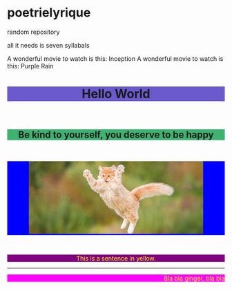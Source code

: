 # poetrielyrique
random repository

all it needs is seven syllabals

A wonderful movie to watch is this: Inception
A wonderful movie to watch is this: Purple Rain

<html>
<body>

<h1 style="background-color:SlateBlue; text-align:center; ">Hello World</h1>
<br>
<h2 style="background-color:mediumseagreen; text-align:center"> <b>Be kind to yourself, you deserve to be happy</b></h2>
<br>
<p style="text-align:center; background-color:blue"><img src="mmeow.jpeg" width="80%" height="auto"></p>
<br>
<p style="text-align:center; background-color:purple; color:yellow"> This is a sentence in yellow.</p>
<hr>
<p style="background-color:magenta;color:yellow; text-align:right">
Bla bla ginger, bla bla
</p>

</body>
</html>